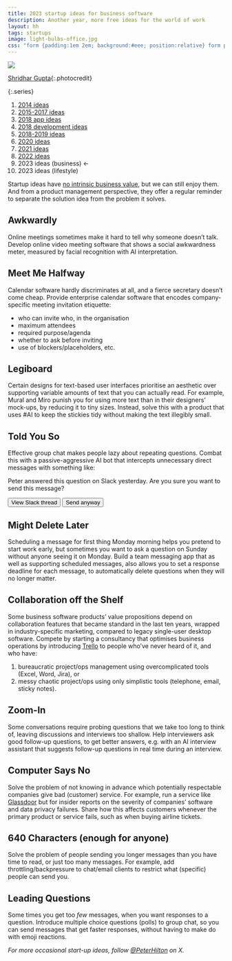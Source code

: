 ```yaml
---
title: 2023 startup ideas for business software
description: Another year, more free ideas for the world of work
layout: hh
tags: startups
image: light-bulbs-office.jpg
css: "form {padding:1em 2em; background:#eee; position:relative} form p:first-child:before {content:'💡'; position: absolute; left: 0.5em;} button {margin-right:1em}"
---
```


![](light-bulbs-office.jpg)

[Shridhar Gupta](https://unsplash.com/photos/dZxQn4VEv2M){:.photocredit}

{:.series}
1. [2014 ideas](startup-ideas-are-cheap)
2. [2015-2017 ideas](startup-ideas-misc)
3. [2018 app ideas](startup-ideas-apps)
4. [2018 development ideas](startup-ideas-development)
5. [2018-2019 ideas](startup-ideas-2018-2019)
6. [2020 ideas](startup-ideas-2020)
7. [2021 ideas](startup-ideas-2021)
8. [2022 ideas](startup-ideas-2022)
9. 2023 ideas (business) ←
10. 2023 ideas (lifestyle)

Startup ideas have [no intrinsic business value](startup-ideas-are-cheap), but we can still enjoy them.
And from a product management perspective, they offer a regular reminder to separate the solution idea from the problem it solves.

## Awkwardly

Online meetings sometimes make it hard to tell why someone doesn’t talk.
Develop online video meeting software that shows a social awkwardness meter, measured by facial recognition with AI interpretation.

## Meet Me Halfway

Calendar software hardly discriminates at all, and a fierce secretary doesn’t come cheap.
Provide enterprise calendar software that encodes company-specific meeting invitation etiquette:

* who can invite who, in the organisation
* maximum attendees
* required purpose/agenda
* whether to ask before inviting
* use of blockers/placeholders, etc.

## Legiboard

Certain designs for text-based user interfaces prioritise an aesthetic over supporting variable amounts of text that you can actually read.
For example, Mural and Miro punish you for using more text than in their designers’ mock-ups, by reducing it to tiny sizes.
Instead, solve this with a product that uses #AI to keep the stickies tidy without making the text illegibly small.

## Told You So

Effective group chat makes people lazy about repeating questions.
Combat this with a passive-aggressive AI bot that intercepts unnecessary direct messages with something like:

<form onsubmit="return false">
<p>Peter answered this question on Slack yesterday. Are you sure you want to send this message?</p>
<p><button>View Slack thread</button> <button>Send anyway</button></p>
</form>

## Might Delete Later

Scheduling a message for first thing Monday morning helps you pretend to start work early, but sometimes you want to ask a question on Sunday without anyone seeing it on Monday.
Build a team messaging app that as well as supporting scheduled messages, also allows you to set a response deadline for each message, to automatically delete questions when they will no longer matter.

## Collaboration off the Shelf

Some business software products’ value propositions depend on collaboration features that became standard in the last ten years,
wrapped in industry-specific marketing, compared to legacy single-user desktop software.
Compete by starting a consultancy that optimises business operations by introducing 
[Trello](https://en.wikipedia.org/wiki/Trello) to people who’ve never heard of it, and who have:

1. bureaucratic project/ops management using overcomplicated tools (Excel, Word, Jira), or
2. messy chaotic project/ops using only simplistic tools (telephone, email, sticky notes).

## Zoom-In

Some conversations require probing questions that we take too long to think of, leaving discussions and interviews too shallow.
Help interviewers ask good follow-up questions, to get better answers, e.g. with an AI interview assistant that suggests follow-up questions in real time during an interview.

## Computer Says No

Solve the problem of not knowing in advance which potentially respectable companies give bad (customer) service.
For example, run a service like [Glassdoor](https://en.wikipedia.org/wiki/Glassdoor)
but for insider reports on the severity of companies’ software and data privacy failures.
Share how this affects customers whenever the primary product or service fails, such as when buying airline tickets.

## 640 Characters (enough for anyone)

Solve the problem of people sending you longer messages than you have time to read, or just too many messages.
For example, add throttling/backpressure to chat/email clients to restrict what (specific) people can send you.

## Leading Questions

Some times you get too _few_ messages, when you want responses to a question.
Introduce multiple choice questions (polls) to group chat, so you can send messages that get faster responses, without having to make do with emoji reactions.

_For more occasional start-up ideas, follow [@PeterHilton](https://x.com/peterhilton) on X._

